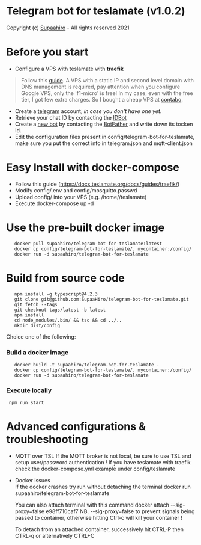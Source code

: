 # Telegram bot for teslamate (v1.0.2)
Copyright (c) [Supaahiro](https://github.com/SupaaHiro) - All rights reserved 2021

# Before you start
- Configure a VPS with teslamate with **traefik**

>Follow this [guide](https://www.teslaev.co.uk/how-to-setup-and-run-teslamate-for-free-on-google-cloud/). A VPS with a static IP and second level domain with DNS management is required, pay attention when you configure Google VPS, only the 'f1-micro' is free! In my case, even with the free tier, I got few extra charges. So I bought a cheap VPS at [contabo](https://contabo.com/en/vps).

 - Create a [telegram](https://telegram.org/) account, *in case you don't have one yet*.
 - Retrieve your chat ID by contacting the [IDBot](https://telegram.me/myidbot)
 - Create a [new bot](https://www.telegram-group.com/en/blog/create-bot-telegram) by contacting the [BotFather](https://telegram.me/botfather) and write down its tocken id.
 - Edit the configuration files present in config/telegram-bot-for-teslamate, make sure you put the correct info in telegram.json and mqtt-client.json

# Easy Install with docker-compose
 - Follow this guide (https://docs.teslamate.org/docs/guides/traefik/)
 - Modify config/.env and config/mosquitto.passwd
 - Upload config/ into your VPS (e.g. /home/<user>/teslamate)
 - Execute docker-compose up -d

# Use the pre-built docker image
```
   docker pull supaahiro/telegram-bot-for-teslamate:latest
   docker cp config/telegram-bot-for-teslamate/. mycontainer:/config/
   docker run -d supaahiro/telegram-bot-for-teslamate
```

# Build from source code
```
   npm install -g typescript@4.2.3
   git clone git@github.com:SupaaHiro/telegram-bot-for-teslamate.git
   git fetch --tags
   git checkout tags/latest -b latest
   npm install
   cd node_modules/.bin/ && tsc && cd ../..
   mkdir dist/config
```
Choice one of the following:

### Build a docker image
```
   docker build -t supaahiro/telegram-bot-for-teslamate .
   docker cp config/telegram-bot-for-teslamate/. mycontainer:/config/
   docker run -d supaahiro/telegram-bot-for-teslamate
```
### Execute locally
```
 npm run start
```

# Advanced configurations & troubleshooting
  - MQTT over TSL
    If the MQTT broker is not local, be sure to use TSL and setup user/password authentication !
    If you have teslamate with traefik check the docker-compose.yml example under config/teslamate
  
  - Docker issues    
    If the docker crashes try run without detaching the terminal
     docker run supaahiro/telegram-bot-for-teslamate

    You can also attach terminal with this command
     docker attach --sig-proxy=false e98ff710caf7
    NB. --sig-proxy=false to prevent signals being passed to container, otherwise hitting Ctrl-c will kill your container !
   
    To detach from an attached container, successively hit CTRL-P then CTRL-q or alternatively CTRL+C
